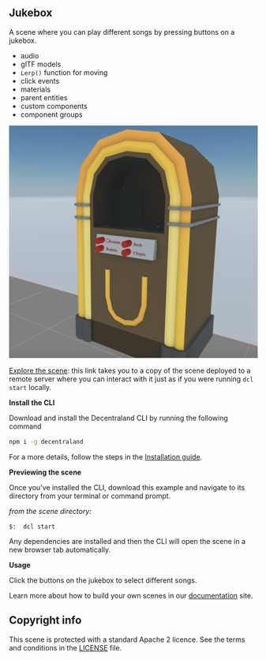 ## Jukebox

A scene where you can play different songs by pressing buttons on a jukebox.

- audio
- glTF models
- `Lerp()` function for moving
- click events
- materials
- parent entities
- custom components 
- component groups


![](screenshot/screenshot.png)


[Explore the scene](https://jukebox-ilgtrpcfvb.now.sh): this link takes you to a copy of the scene deployed to a remote server where you can interact with it just as if you were running `dcl start` locally.


**Install the CLI**

Download and install the Decentraland CLI by running the following command

```bash
npm i -g decentraland
```

For a more details, follow the steps in the [Installation guide](https://docs.decentraland.org/documentation/installation-guide/).


**Previewing the scene**

Once you've installed the CLI, download this example and navigate to its directory from your terminal or command prompt.

_from the scene directory:_

```
$:  dcl start
```

Any dependencies are installed and then the CLI will open the scene in a new browser tab automatically.

**Usage**

Click the buttons on the jukebox to select different songs.

Learn more about how to build your own scenes in our [documentation](https://docs.decentraland.org/) site.


## Copyright info

This scene is protected with a standard Apache 2 licence. See the terms and conditions in the [LICENSE](/LICENSE) file.